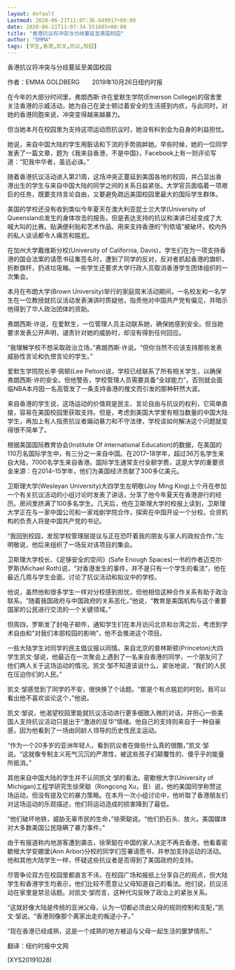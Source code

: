 ```yaml
---
layout: default
Lastmod: 2020-06-21T11:07:36.649917+00:00
date: 2020-06-21T11:07:34.551605+00:00
title: "香港抗议将冲突与分歧蔓延至美国校园"
author: "EMMA"
tags: [学生,香港,凯文,抗议,校园]
---
```


香港抗议将冲突与分歧蔓延至美国校园

作者：EMMA GOLDBERG　　2019年10月26日纽约时报

在今年的大部分时间里，弗朗西斯·许在爱默生学院(Emerson College)的宿舍里关注香港的示威活动，她为自己在波士顿过着安全的生活感到内疚，与此同时，对她的香港同胞来说，冲突变得越来越暴力。

但当她本月在校园里为支持这项运动而抗议时，她没有料到会为自身的利益担忧。

她说，来自中国大陆的学生用脏话和下流的手势挑衅她。早些时候，她的一位同学发表了一篇文章，题为《我来自香港，不是中国》，Facebook上有一则评论写道：“犯我中华者，虽远必诛。”

随着香港抗议活动进入第21周，这场冲突正蔓延到美国各地的校园，并凸显出香港出生的学生与来自中国大陆的同学之间的关系日益紧张。大学官员面临着一项艰巨的任务，既要支持言论自由，又要避免疏远美国校园里最大的国际学生群体。

美国的学校还没有收到类似今年夏天在澳大利亚昆士兰大学(University of Queensland)发生的身体攻击的报告。但是表达支持的抗议和演讲已经变成了大喊大叫的比赛。贴满便利贴和艺术作品、用来支持香港的“列侬墙”被破坏。校内外的私人谈话都令人痛苦和尴尬。

在加州大学戴维斯分校(University of California, Davis)，学生们在为一项支持香港的国会法案的请愿书征集签名时，遭到了同学的反对，反对者抓起香港的旗帜，折断旗杆，扔进垃圾箱。一些学生还要求大学行政人员取消香港学生团体组织的一次集会。

本月在布朗大学(Brown University)举行的家庭周末活动期间，一名校友和一名学生在一位教授就抗议活动发表演讲时质疑他，指责他对中国共产党有偏见，并暗示他得到了华人政治团体的资助。

弗朗西斯·许说，在爱默生，一位管理人员主动联系她，确保她感到安全。但当她要求发表公开声明，谴责针对她的威胁时，却没有得到任何回应。

“我理解学校不想采取政治立场，”弗朗西斯·许说。“但你当然不应该支持那些发表威胁性言论和仇恨言论的学生。”

爱默生学院院长李·佩顿(Lee Pelton)说，学校已经联系了所有相关学生，以确保弗朗西斯·许的安全。但他警告，学校管理人员需要具备“全球能力”，否则就会面临NBA本月因一名高管发了一条支持香港的推文而引发的那种轩然大波。

来自香港的学生说，这场运动的价值观是民主、言论自由与抗议的权利，它简单直接，容易在美国校园里获取支持。但是，考虑到美国大学里有相当数量的中国大陆学生，再加上有人指责抗议者煽动暴力和不守法律，学校该如何解决这个问题就变得很不简单了。

根据美国国际教育协会(Institute Of international Education)的数据，在美国的110万名国际学生中，有三分之一来自中国。在2017–18学年，超过36万名学生来自大陆，7000名学生来自香港。国际学生通常支付全额学费，这是大学的重要资金来源：在2014–15学年，他们为美国经济贡献了300多亿美元。

卫斯理大学(Wesleyan University)大四学生左明敬(Joy Ming King)上个月在参加一个有关抗议活动的小组讨论时发表了讲话，分享了他今年夏天在香港游行的经历。房间里挤满了100多名学生。几天后，他在卫斯理大学的校报上读到，卫斯理大学正在与一家中国公司和一家戏剧学院合作，探索在中国开设一个分校。合资机构的负责人将是中国共产党的书记。

“我回到校园，发现学校管理层提议与正在恐吓着我的朋友与家人的政权合作，”左明敬说，他后来组织了一场反对该项目的集会。

卫斯理大学校长、《足够安全的空间》(Safe Enough Spaces)一书的作者迈克尔·罗斯(Michael Roth)说，“对香港发生的事件，并不是只有一个学生的看法”，他在最近几周与学生会面，讨论了抗议活动和拟议中的学校。

他说，虽然他和很多学生一样对分校感到担忧，但他相信这种合作关系有助于政治联系。“随着我国政府与中国政府的关系恶化，”他说，“教育是美国机构与这个重要国家的公民进行交流的一个关键领域。”

但周四，罗斯发了封电子邮件，通知学生们在本月访问北京和台湾之后，考虑到学术自由和“对我们本部校园的影响”，他不会推进这个项目。

一些大陆学生对同学的民主倡议报以同情。来自北京的普林斯顿(Princeton)大四学生凯文·邹说，他最近在一次聚会上遇到了一名来自香港的同学，一个朋友问了他们两人关于这场运动的情况。凯文·邹不知道该说什么，紧张地说，“我们的人民在压迫你们的人民。”

凯文·邹感觉到了同学的不安，很快换了个话题。“那是个有点尴尬的时刻，我可以看出他不喜欢谈论这个，”他说。

凯文·邹说，他渴望校园里能就抗议活动进行更多细致入微的对话，并担心一些美国人支持抗议活动只是出于“激进的反华”情绪。他自己的支持则来自于一种自豪感，因为他看到了一场由同龄人领导的历史性民主运动。

“作为一个20多岁的亚洲年轻人，看到抗议者在做些什么真的很酷，”凯文·邹说。“这就像专制主义死气沉沉的严肃性，被这些孩子们颠覆性的、傻乎乎的能量所抵消。”

其他来自中国大陆的学生并不认同凯文·邹的看法。密歇根大学(University of Michigan)工程学研究生徐荣聪（Rongcong Xu，音）说，他的美国同学称赞这场运动，但没有提及它的暴力策略。在本月一次小组讨论中，他听取了香港朋友们对这场运动的乐观描述，他们将运动造成的损害降到了最低。

“他们破坏地铁，威胁无辜市民的生命，”徐荣聪说。“他们扔石头、放火。美国媒体对大多数美国公民隐瞒了暴力事件。”

由于有报道称内地游客遭到袭击，徐荣聪在中国的家人决定不再去香港，他看着密歇根大学安娜堡(Ann Arbor)分校的同学们签署请愿书，并参加支持运动的活动。他和其他大陆学生一样，怀疑这些抗议者是否得到了美国政府的支持。

尽管争论双方在校园里都直言不讳，在校园广场和报纸上分享自己的观点，但大陆学生和香港学生均表示，他们比较不愿意让父母知道自己的看法。他们说，抗议活动在家里是禁忌话题。对凯文·邹而言，这种代沟反映了政治上的紧张关系。

“这就好像大陆是传统的亚洲父母，认为一切都必须由父母的规则控制和支配，”凯文·邹说。“香港则像那个离家出走的叛逆小子。”

“现在香港已经成熟，这是一个成熟的地方被迫与父母一起生活的噩梦情形。”

翻译：纽约时报中文网

(XYS20191028)

